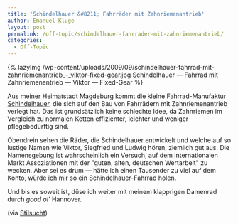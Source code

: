 ```yaml
---
title: 'Schindelhauer &#8211; Fahrräder mit Zahnriemenantrieb'
author: Emanuel Kluge
layout: post
permalink: /off-topic/schindelhauer-fahrrader-mit-zahnriemenantrieb/
categories:
  - Off-Topic
---
```


{% lazyImg /wp-content/uploads/2009/09/schindelhauer-fahrrad-mit-zahnriemenantrieb_-_viktor-fixed-gear.jpg Schindelhauer &mdash; Fahrrad mit Zahnriemenantrieb &mdash; Viktor &mdash; Fixed-Gear %}

Aus meiner Heimatstadt Magdeburg kommt die kleine Fahrrad-Manufaktur [Schindelhauer][zahnriemenfahrrad], die sich auf den Bau von Fahrrädern mit Zahnriemenantrieb verlegt hat. Das ist grundsätzlich keine schlechte Idee, da Zahnriemen im Vergleich zu normalen Ketten effizienter, leichter und weniger pflegebedürftig sind.

Obendrein sehen die Räder, die Schindelhauer entwickelt und welche auf so lustige Namen wie Viktor, Siegfried und Ludwig hören, ziemlich gut aus. Die Namensgebung ist wahrscheinlich ein Versuch, auf dem internationalen Markt Assoziationen mit der "guten, alten, deutschen Wertarbeit" zu wecken. Aber sei es drum &mdash; hätte ich einen Tausender zu viel auf dem Konto, würde ich mir so ein Schindelhauer-Fahrrad holen.

Und bis es soweit ist, düse ich weiter mit meinem klapprigen Damenrad durch *good ol'* Hannover.

(via [Stilsucht][stilsucht])

[zahnriemenfahrrad]: http://www.zahnriemenfahrrad.de/
[stilsucht]: http://www.stilsucht.de/09/2009/schindelhauer-bikes-zahnriemenfahrrad/
